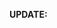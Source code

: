 **UPDATE:**

<!---- We have published a new format for our indicators ([/data/OxCGRT_latest_combined.csv](data/OxCGRT_latest_combined.csv)) which combines our ordinal measures of policy strictness with their geographical scope. This is described [below](#getting-data-from-this-github-repository).--->
<!---- Our main datasets in this repository also include Brazilian state data.--->
<!-- - we have published a new indicator for vaccine policy, H7
- We have changed our data source for cases and deaths from the European Centre for Disease Prevention and Control ([ECDC](https://www.ecdc.europa.eu/en)) to the [JHU CSSE data repository](https://github.com/CSSEGISandData/COVID-19) for all countries and the US States. Data sources for the UK nations and Brazil states remain unaltered. -->
<!----- We are creating a mailing list to provide technical users with slightly more detailed release notes, and advance warning of changes to database structure. You can register for these email updates here: http://eepurl.com/hiMsdL
<!----- We have updated our new academic citation for the project
<!----- We have added a new indicator, H8 Protection of elderly people to our datasets

- We are creating a mailing list to provide technical users with slightly more detailed release notes, and advance warning of changes to database structure. You can register for these email updates here: http://eepurl.com/hiMsdL
- We have added data for 3 new indicators on vaccination policies and subnational data for China

---
---

# Oxford Covid-19 Government Response Tracker (OxCGRT)

The Oxford Covid-19 Government Response Tracker (OxCGRT) collects systematic information on which governments have taken which measures, and when. This can help decision-makers and citizens understand governmental responses in a consistent way, aiding efforts to fight the pandemic. The OxCGRT systematically collects information on several different common policy responses governments have taken, records these policies on a scale to reflect the extent of government action, and aggregates these scores into a suite of policy indices.

This is a project from the [Blavatnik School of Government](www.bsg.ox.ac.uk). More information on the OxCGRT is available on the school's website: https://www.bsg.ox.ac.uk/covidtracker. This README contains information about using the database.

---

__Recommended reference for academic publications:__ Thomas Hale, Noam Angrist, Rafael Goldszmidt, Beatriz Kira, Anna Petherick, Toby Phillips, Samuel Webster, Emily Cameron-Blake, Laura Hallas, Saptarshi Majumdar, and Helen Tatlow. (2021). “A global panel database of pandemic policies (Oxford COVID-19 Government Response Tracker).” Nature Human Behaviour. https://doi.org/10.1038/s41562-021-01079-8

__Short credit for media use (CC BY License):__  Oxford COVID-19 Government Response Tracker, Blavatnik School of Government, University of Oxford.

__Full credit for media use (CC BY License):__  Thomas Hale , Noam Angrist , Rafael Goldszmidt , Lucy Ellen, Beatriz Kira , Anna Petherick , Toby Phillips, Samuel Webster, Jessica Anania, Emily Cameron-Blake , Thomas Boby, Laura Hallas, Maria Luciano, Saptarshi Majumdar, Radhika Nagesh, Helen Tatlow, Andrew Wood, and Yuxi Zhang. Oxford COVID-19 Government Response Tracker, Blavatnik School of Government, University of Oxford. Oxford COVID-19 Government Response Tracker, Blavatnik School of Government, University of Oxford.

---

## The database

OxCGRT collects publicly available information on 23 indicators of government response. This information is collected by a team of over 200 volunteers from the Oxford community and is updated continuously.

We also include statistics on the number of reported Covid-19 cases and deaths in each country. These are taken from the [JHU CSSE data repository](https://github.com/CSSEGISandData/COVID-19) for all countries and the US States. 

### Individual policy measures

Full descriptions of the policy indicators and their meaning can be found in our [codebook](documentation/codebook.md). For more detailed guidance about the codebook and how we interpret the indicators, see the [coding interpretation guide](documentation/interpretation_guide.md). This ensures consistency, and standardizes coding across the database.

Eight of the policy indicators (C1-C8) record information on [_containment and closure_ policies](documentation/codebook.md#containment-and-closure-policies), such as school closures and restrictions in movement. Four of the indicators (E1-E4) record [_economic_ policies](documentation/codebook.md#economic-policies) such as income support to citizens or provision of foreign aid. Eight indicators (H1-H8) record [_health system_ policies](documentation/codebook.md#health-system-policies) such as the Covid-19 testing regime or emergency investments into healthcare. Three indicators (V1-3) record [_vaccination_ policies](documentation/codebook.md#vaccination-policies); a country/region/territory’s priority list, eligible groups, and the individual cost of vaccination. V1-3 will be rolled out for all countries over time.

Finally, we have a [miscellaneous indicator (M1)](documentation/codebook.md#miscellaneous-policies) for notes that do not fit elsewhere.

### Policy indices

To help make sense of the data, we have produced four indices that aggregate the data into a single number. Each of these indices report a number between 0 to 100 that reflects the level of the governments response along certain dimensions. This is a measure of how many of the relevant indicators a government has acted upon, and to what degree. The index cannot say whether a government's policy has been implemented effectively.

- overall government response index (all indicators)
- containment and health index (all C and H indicators)
- stringency index (all C indicators, plus H1 which records public information campaigns)
- economic support index (all E indicators)

(_Note: these only include indicators recorded on ordinal scales, so they all exclude E3, E4, H4, H5, and M1._)

The [documentation folder](documentation/) contains an [index methodology](documentation/index_methodology.md) page explaining how the different indexes are calculated and how they are reported for days with incomplete data. This also describes the methodology for the [legacy stringency index](documentation/index_methodology.md#legacy-stringency-index) which is based on the [old](#legacy-database-structure-from-before-25-April-2020) database structure in place prior to 25 April 2020.

### Subnational data

In addition to country-level data, our primary dataset additionally includes some subnational data. So far we have incorporated data for US states, Brazilian States, UK devolved nations, Canadian provinces and territories, and Chinese provinces into the primary dataset on this covid-policy-tracker repository. These subnational entities are included in our [/data/OxCGRT_latest.csv](data/OxCGRT_latest.csv) and [/data/OxCGRT_latest_withnotes.csv](data/OxCGRT_latest_withnotes.csv). But no other CSVs at this stage.

Subnational data can be interpreted using the main [codebook](documentation/codebook.md), with additional guidance on subnational-specific interpretation available in the [documentation folder](documentation/subnational_interpretation.md). The state data included in our primary dataset aims to describe the overall policy environment that applies to residents of the state or equivalent jurisdiction, and so includes policies set by the national government where those values are more stringent than state-level action. For data that focuses only on subnational policies, see our additional datasets in the [OxCGRT/USA-covid-policy](https://github.com/OxCGRT/USA-covid-policy) and [OxCGRT/Brazil-covid-policy](https://github.com/OxCGRT/Brazil-covid-policy) respositories.

### Our documentation and working papers have more information

The most up-to-date description of database components is here in the [documentation folder](documentation/) of this GitHub repo, which contains a detailed [codebook](documentation/codebook.md), [index methodology](documentation/index_methodology.md), a [coding interpretation guide](documentation/interpretation_guide.md), and notes on [subnational interpretation](documentation/subnational_interpretation.md).

We have also published a national [working paper](https://www.bsg.ox.ac.uk/research/publications/variation-government-responses-covid-19) with our national methodology, data collection protocols, and description of the individual indicators. 

### Legacy database structure (from before 25 April 2020)

Prior to 25 April 2020 the OxCGRT had a structure of 13 indicators (labelled S1-S13). Data up until this point is archived and still available in the [/legacy_data_20200425](legacy_data_20200425/) folder.

## Using OxCGRT data

The OxCGRT is updated continuously in real time. There are numerous ways you can access the raw data.

### Getting data from this GitHub repository
![Data link to OxCGRT](https://github.com/OxCGRT/covid-policy-tracker/workflows/Data%20link%20to%20OxCGRT/badge.svg) <-- status of connection to OxCGRT database

The [/data](data/) folder in this repo contains recent exports from the OxCGRT database. You are welcome to build applications that draw directly from this repository.
- The CSV file [/data/OxCGRT_latest.csv](data/OxCGRT_latest.csv) reports country/territory- and state-level data presented in "country/territory-day" format (or "state-day" as the case may be), with a list of all indicators for each country/territory as a single row each day. This CSV is updated every hour from the main database, and the badge above shows whether this data link is functioning correctly.
- The CSV file [/data/OxCGRT_latest_combined.csv](data/OxCGRT_latest_combined.csv) reports country/territory- and state-level data in "country/territory-day" format, but gives a single "combined" value for each indicator. As described in the [codebook](documentation/codebook.md), many of our indicators are recorded across two variables: one that records the _strictness_ of the policy, and one that records its _scope_.
  - This is reported as a combination of the policy level (a number) and the scope flag (a letter: `T` for targetted policies or `G` for general policie; or `F`/`A` flags for indicator E1). For instance, for `C3_Cancel public events` we would have `0`, `1T` (recommend cancelling in some areas), `1G` (recommend cancelling everywhere), `2T` (require cancelling in some areas), `2G` (require cancelling everywhere).
  - We also include a numerical combination, using the same methodology to [calculate compenents for our indices](documentation/index_methodology.md): a targeted policy is considered a half-step lower than a general jurisdiction-wide policy. For instance, for `C3_Cancel public events` we would have `0`, `0.5` (recommend cancelling in some areas), `1` (recommend cancelling everywhere), `1.5` (require cancelling in some areas), `2` (require cancelling everywhere).
- The CSV file [/data/OxCGRT_latest_withnotes.csv](data/OxCGRT_latest_withnotes.csv) reports country/territory- and state-level data in "country/territory-day" format _with_ a column of notes from our data collectors for each indicator. This is also updated every hour from the main database. Please note that some of the comments contain commas and other characters interpreted as a delimiter, and so may cause problems when parsing this CSV file.
- The CSV file [/data/OxCGRT_latest_allchanges.csv](data/OxCGRT_latest_allchanges.csv) reports country/territory-level data with a list of every _change_ to the database. Every time a policy value changes, or every time a note is added to an indicator, it is represented with it's own new row. (This does not include subnational data.)
- The [/data/timeseries](data/timeseries/) folder reports country/territory-level data as individual timeseries for each indicator (except for the non-ordinal indicators E3, E4, H4, H5 and M1) in CSV format, as well as a combined Excel file with a tab for each indicator. This is updated periodically – usually daily – and the date will be listed in the commit description and at the bottom of each sheet. (This does not include subnational data.)
- The CSV file [/data/OxCGRT_US_states_temp.csv](data/OxCGRT_US_states_temp.csv) is a temporary CSV that presents _only US state-level data_ in "state-day" format, with a column of notes from our data collectors for each indicator. This is updated manually.
- The CSV file [/data/OxCGRT_vaccines_full.csv](data/OxCGRT_vaccines_full.csv) reports country/region/territory data presented in "country/region/territory-day" format, for the three summary vaccine indicators (V1, V2, V3) and 50 subcategories for eligible groups for vaccination for each country/region/territory as a single row each day. This CSV is updated every hour, and the badge above shows whether this data link is functioning correctly

### Getting data through our API
You can also get some OxCGRT national-level data through our API. Documentation for this is [published here](https://covidtracker.bsg.ox.ac.uk/about-api).

### Data quality

It is important to understand the limitations of this dataset, most of which stem from the "live" nature of data collection. Our first goal is to publish a real-time dataset; but this carries risks. For instance, you may get a version of the database that was exported just as our team was half-way through entering new data, or that was exported in the window between an error being made and being fixed.

For details on how these issues around patchy or missing data affect our index calculations, please see our [documentation on calculating indices](documentation/index_methodology.md).

- **Be skeptical of reductions in index values**. Incomplete or missing data will sometimes cause a dip in the calculated  index (we conservatively treat some missing values as 0). For most countries, a reduction in index level that is recent, relatively small (less than 10 points), or only lasts a couple of days, is more likely the result of missing data rather than a legitimate reduction in the underlying policy.
- **Not all countries are equally up to date**. We try to ensure that all countries and relevant subnational units are updated at least once a week, and most countries are updated more frequently. But there will inevitably be "patchiness" within the last week.
- **For each country/territory, some indicators will be missing in some days**. As our data collectors find information, they will update a country/territory in real time. This means a country/territory may only have up-to-date information for some indicators, but not all.
- **Some indicators (and therefore, index values) will be changed retroactively.** We aim to have a second pair of eyes review every data point in the OxCGRT. As at 19 May 2020, the majority of our 400,000 data points are yet to be reviewed. Inevitably, some things may be tweaked in this review process, leading to changes to past dates. We recommend you frequently download fresh data from OxCGRT, rather than relying on an old export.
- **Null values are not the same as 0**. The gaps described above – where countries are not up to date, or where some indicators are missing – will be represented as null values. These should not be interpreted as a 0, although for the purposes of calculating our indices, we conservatively treat them as such.
- **Fiscal and monetary indicators are not evenly covered**. We do not yet have comprehensive and high quality coverage of our indicators E3, E4, H4, and H5. You should check the data carefully before using these indicators.

## Sample analysis

Here are several examples of the type of analysis enabled by OxCGRT:

### Analysis of specific countries

An individual chart of each country/territory is in the [/images/country charts](images/country_charts/) folder.

<img src="images/OxCGRT_six_countries.png" width=80%>

<img src="images/OxCGRT_sixin1_bycases.png" width=80%>

<img src="images/OxCGRT_govresponse_vs_cases.png" width=80%>

### Global comparisons

<img src="images/OxCGRT_indices_vs_time.png" width=80%>

<img src="images/OxCGRT_worldmap_govresponse.png" width=80% height=60%>

<img src="images/OxCGRT_worldmap_schools.png" width=80% height=60%>

